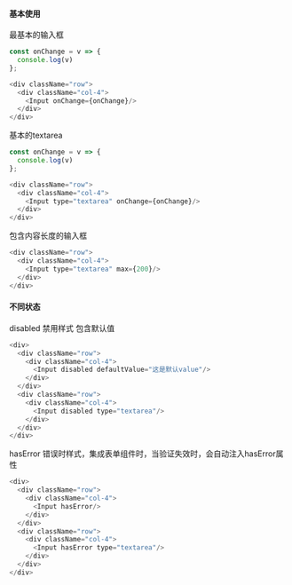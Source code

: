 #### 基本使用

最基本的输入框

``` js
const onChange = v => {
  console.log(v)
};

<div className="row">
  <div className="col-4">
    <Input onChange={onChange}/>
  </div>
</div>
```

基本的textarea

``` js
const onChange = v => {
  console.log(v)
};

<div className="row">
  <div className="col-4">
    <Input type="textarea" onChange={onChange}/>
  </div>
</div>
```

包含内容长度的输入框

``` js
<div className="row">
  <div className="col-4">
    <Input type="textarea" max={200}/>
  </div>
</div>
```

#### 不同状态

disabled 禁用样式
包含默认值

``` js
<div>
  <div className="row">
    <div className="col-4">
      <Input disabled defaultValue="这是默认value"/>
    </div>
  </div>
  <div className="row">
    <div className="col-4">
      <Input disabled type="textarea"/>
    </div>
  </div>
</div>
```

hasError 错误时样式，集成表单组件时，当验证失效时，会自动注入hasError属性

``` js
<div>
  <div className="row">
    <div className="col-4">
      <Input hasError/>
    </div>
  </div>
  <div className="row">
    <div className="col-4">
      <Input hasError type="textarea"/>
    </div>
  </div>
</div>
```